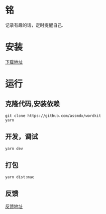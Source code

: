 # 铭

记录有趣的话，定时提醒自己.

# 安装

[下载地址](https://github.com/assmdx/wordkit/releases)

# 运行

## 克隆代码,安装依赖

    git clone https://github.com/assmdx/wordkit
    yarn

## 开发，调试

    yarn dev

## 打包

    yarn dist:mac

## 反馈

[反馈地址](https://github.com/assmdx/wordkit/issues)
